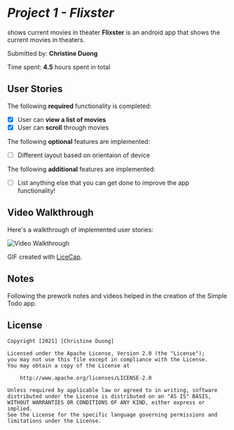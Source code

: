 # *Project 1 - Flixster*
shows current movies in theater
**Flixster** is an android app that shows the current movies in theaters.

Submitted by: **Christine Duong**

Time spent: **4.5** hours spent in total

## User Stories

The following **required** functionality is completed:

* [x] User can **view a list of movies**
* [x] User can **scroll** through movies

The following **optional** features are implemented:

* [ ] Different layout based on orientaion of device

The following **additional** features are implemented:

* [ ] List anything else that you can get done to improve the app functionality!

## Video Walkthrough

Here's a walkthrough of implemented user stories:

<img src='walkthrough.gif' title='Video Walkthrough' width='' alt='Video Walkthrough' />

GIF created with [LiceCap](http://www.cockos.com/licecap/).

## Notes

Following the prework notes and videos helped in the creation of the Simple Todo app.

## License

    Copyright [2021] [Christine Duong]

    Licensed under the Apache License, Version 2.0 (the "License");
    you may not use this file except in compliance with the License.
    You may obtain a copy of the License at

        http://www.apache.org/licenses/LICENSE-2.0

    Unless required by applicable law or agreed to in writing, software
    distributed under the License is distributed on an "AS IS" BASIS,
    WITHOUT WARRANTIES OR CONDITIONS OF ANY KIND, either express or implied.
    See the License for the specific language governing permissions and
    limitations under the License.
